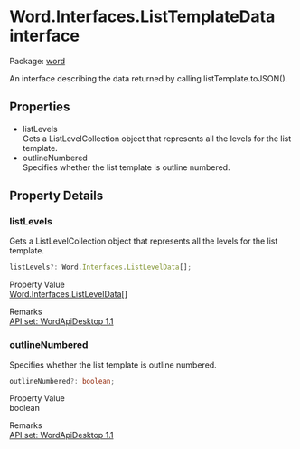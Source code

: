 # Word.Interfaces.ListTemplateData interface

Package: [word](/en-us/javascript/api/word)

An interface describing the data returned by calling listTemplate.toJSON().

## Properties

- listLevels  
  Gets a ListLevelCollection object that represents all the levels for the list template.
- outlineNumbered  
  Specifies whether the list template is outline numbered.

## Property Details

### listLevels

Gets a ListLevelCollection object that represents all the levels for the list template.

```typescript
listLevels?: Word.Interfaces.ListLevelData[];
```

Property Value  
[Word.Interfaces.ListLevelData](/en-us/javascript/api/word/word.interfaces.listleveldata)[]

Remarks  
[API set: WordApiDesktop 1.1](/en-us/javascript/api/requirement-sets/word/word-api-requirement-sets)

### outlineNumbered

Specifies whether the list template is outline numbered.

```typescript
outlineNumbered?: boolean;
```

Property Value  
boolean

Remarks  
[API set: WordApiDesktop 1.1](/en-us/javascript/api/requirement-sets/word/word-api-requirement-sets)